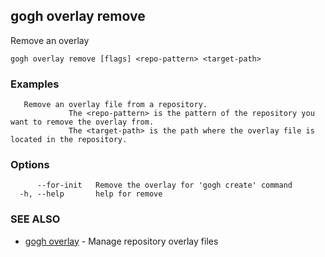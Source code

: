 ## gogh overlay remove

Remove an overlay

```
gogh overlay remove [flags] <repo-pattern> <target-path>
```

### Examples

```
   Remove an overlay file from a repository.
			 The <repo-pattern> is the pattern of the repository you want to remove the overlay from.
			 The <target-path> is the path where the overlay file is located in the repository.
```

### Options

```
      --for-init   Remove the overlay for 'gogh create' command
  -h, --help       help for remove
```

### SEE ALSO

* [gogh overlay](gogh_overlay.md)	 - Manage repository overlay files

